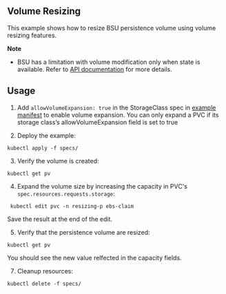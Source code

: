 ## Volume Resizing
This example shows how to resize BSU persistence volume using volume resizing features.

**Note**
- BSU has a limitation with volume modification only when state is available. Refer to [API documentation](https://docs.outscale.com/api#updatevolume) for more details.

## Usage
1. Add `allowVolumeExpansion: true` in the StorageClass spec in [example manifest](./spec/sc.yaml) to enable volume expansion. You can only expand a PVC if its storage class’s allowVolumeExpansion field is set to true

2. Deploy the example:

```
kubectl apply -f specs/
``` 

3. Verify the volume is created:

```
kubectl get pv 
```

4. Expand the volume size by increasing the capacity in PVC's `spec.resources.requests.storage`:
```
 kubectl edit pvc -n resizing-p ebs-claim
```
Save the result at the end of the edit.

5. Verify that the persistence volume are resized:
```
kubectl get pv
```
You should see the new value relfected in the capacity fields.


7. Cleanup resources:
```
kubectl delete -f specs/
```
